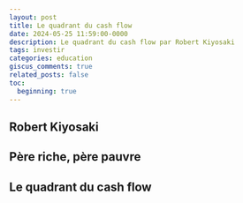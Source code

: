 ```yaml
---
layout: post
title: Le quadrant du cash flow
date: 2024-05-25 11:59:00-0000
description: Le quadrant du cash flow par Robert Kiyosaki
tags: investir
categories: education
giscus_comments: true
related_posts: false
toc:
  beginning: true
---
```


## Robert Kiyosaki

## Père riche, père pauvre

## Le quadrant du cash flow